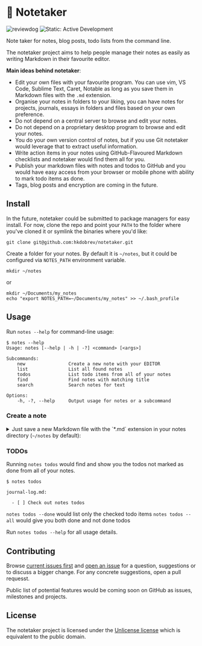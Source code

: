 # :memo: Notetaker
![reviewdog](https://github.com/hkdobrev/notetaker/workflows/reviewdog/badge.svg) ![Static: Active Development](https://img.shields.io/badge/Status-Active%20Development-important.svg?style=flat)


Note taker for notes, blog posts, todo lists from the command line.

The notetaker project aims to help people manage their notes as easily as writing Markdown in their favourite editor.

**Main ideas behind notetaker**:

- Edit your own files with your favourite program. You can use vim, VS Code, Sublime Text, Caret, Notable as long as you save them in Markdown files with the `.md` extension.
- Organise your notes in folders to your liking, you can have notes for projects, journals, essays in folders and files based on your own preference.
- Do not depend on a central server to browse and edit your notes.
- Do not depend on a proprietary desktop program to browse and edit your notes.
- You do your own version control of notes, but if you use Git notetaker would leverage that to extract useful information.
- Write action items in your notes using GitHub-Flavoured Markdown checklists and notetaker would find them all for you.
- Publish your markdown files with notes and todos to GitHub and you would have easy access from your browser or mobile phone with ability to mark todo items as done.
- Tags, blog posts and encryption are coming in the future.

## Install

In the future, notetaker could be submitted to package managers for easy install.
For now, clone the repo and point your `PATH` to the folder where you've cloned it or symlink the binaries where you'd like:

```shell
git clone git@github.com:hkdobrev/notetaker.git
```

Create a folder for your notes. By default it is `~/notes`, but it could be configured via `NOTES_PATH` environment variable.
```shell
mkdir ~/notes
```
or
```shell
mkdir ~/Documents/my_notes
echo "export NOTES_PATH=~/Documents/my_notes" >> ~/.bash_profile
```

## Usage

Run `notes --help` for command-line usage:
```shell
$ notes --help
Usage: notes [--help | -h | -?] <command> [<args>]

Subcommands:
    new                Create a new note with your EDITOR
    list               List all found notes
    todos              List todo items from all of your notes
    find               Find notes with matching title
    search             Search notes for text

Options:
    -h, -?, --help     Output usage for notes or a subcommand
```

### Create a note

<details>
<summary>Just save a new Markdown file with the `*.md` extension in your notes directory (<code>~/notes</code> by default):</summary>
<pre><code class="language-shell">
cat > ~/notes/journal-log.md &lt;&lt;EOF
# My first journal log
Here are some action items:
- [ ] Install notetaker
- [ ] Check out notes todos
EOF
</code></pre>
</details>

### TODOs

Running `notes todos` would find and show you the todos not marked as done from all of your notes.

```shell
$ notes todos

journal-log.md:

  - [ ] Check out notes todos
```

`notes todos --done` would list only the checked todo items
`notes todos --all` would give you both done and not done todos

Run `notes todos --help` for all usage details.

## Contributing

Browse [current issues first](https://github.com/hkdobrev/notetaker/issues) and [open an issue](https://github.com/hkdobrev/notetaker/issues/new) for a question, suggestions or to discuss a bigger change. For any concrete suggestions, open a pull requesst.

Public list of potential features would be coming soon on GitHub as issues, milestones and projects.

## License

The notetaker project is licensed under the [Unlicense license](LICENSE) which is equivalent to the public domain.
